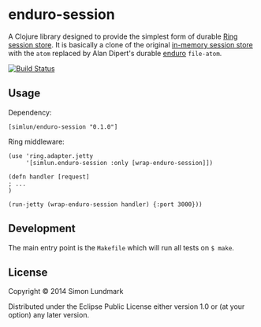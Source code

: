 # enduro-session

A Clojure library designed to provide the simplest form of durable [Ring][ring]
[session store][store.clj]. It is basically a clone of the original [in-memory
session store][memory.clj] with the `atom` replaced by Alan Dipert's durable
[enduro][enduro] `file-atom`.

[![Build Status](https://travis-ci.org/simlun/enduro-session.svg?branch=master)](https://travis-ci.org/simlun/enduro-session)


## Usage

Dependency:

    [simlun/enduro-session "0.1.0"]

Ring middleware:

    (use 'ring.adapter.jetty
         '[simlun.enduro-session :only [wrap-enduro-session]])

    (defn handler [request]
    ; ...
    )

    (run-jetty (wrap-enduro-session handler) {:port 3000}))


## Development

The main entry point is the `Makefile` which will run all tests on `$ make`.


## License

Copyright © 2014 Simon Lundmark

Distributed under the Eclipse Public License either version 1.0 or (at your
option) any later version.


[ring]: https://github.com/ring-clojure/ring/
[store.clj]: https://github.com/ring-clojure/ring/blob/1.2.1/ring-core/src/ring/middleware/session/store.clj
[memory.clj]: https://github.com/ring-clojure/ring/blob/1.2.1/ring-core/src/ring/middleware/session/memory.clj
[enduro]: https://github.com/alandipert/enduro
[midje]: https://github.com/marick/Midje
